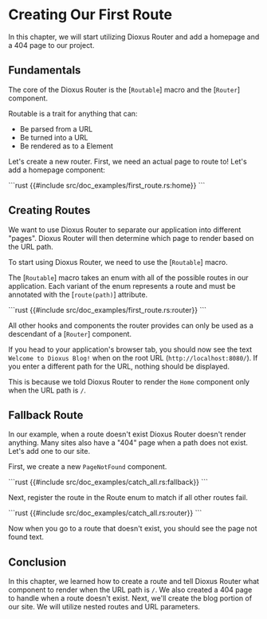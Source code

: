 # Creating Our First Route

In this chapter, we will start utilizing Dioxus Router and add a homepage and a
404 page to our project.

## Fundamentals

The core of the Dioxus Router is the [`Routable`] macro and the [`Router`] component.


Routable is a trait for anything that can:
- Be parsed from a URL
- Be turned into a URL
- Be rendered as to a Element


Let's create a new router. First, we need an actual page to route to! Let's add a homepage component:

\```rust
{{#include src/doc_examples/first_route.rs:home}}
\```

## Creating Routes

We want to use Dioxus Router to separate our application into different "pages".
Dioxus Router will then determine which page to render based on the URL path.

To start using Dioxus Router, we need to use the [`Routable`] macro.

The [`Routable`] macro takes an enum with all of the possible routes in our application. Each variant of the enum represents a route and must be annotated with the [`route(path)`] attribute.

\```rust
{{#include src/doc_examples/first_route.rs:router}}
\```

All other hooks and components the router provides can only be used as a descendant of a [`Router`] component.

If you head to your application's browser tab, you should now see the text
`Welcome to Dioxus Blog!` when on the root URL (`http://localhost:8080/`). If
you enter a different path for the URL, nothing should be displayed.

This is because we told Dioxus Router to render the `Home` component only when
the URL path is `/`.

## Fallback Route

In our example, when a route doesn't exist Dioxus Router doesn't render anything. Many sites also have a "404" page when a path does not exist. Let's add one to our site.

First, we create a new `PageNotFound` component.

\```rust
{{#include src/doc_examples/catch_all.rs:fallback}}
\```

Next, register the route in the Route enum to match if all other routes fail.

\```rust
{{#include src/doc_examples/catch_all.rs:router}}
\```

Now when you go to a route that doesn't exist, you should see the page not found
text.

## Conclusion

In this chapter, we learned how to create a route and tell Dioxus Router what
component to render when the URL path is `/`. We also created a 404 page to
handle when a route doesn't exist. Next, we'll create the blog portion of our
site. We will utilize nested routes and URL parameters.
